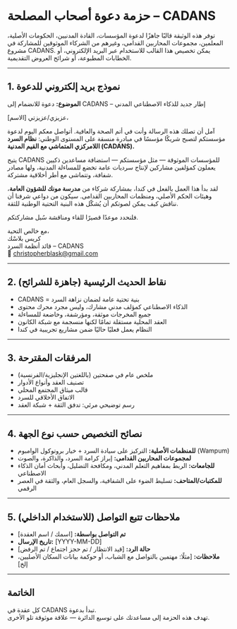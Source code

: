 # حزمة دعوة أصحاب المصلحة – CADANS

توفر هذه الوثيقة قالبًا جاهزًا لدعوة المؤسسات، القادة المدنيين، الحكومات الأصلية، المعلمين، مجموعات المحاربين القدامى، وغيرهم من الشركاء الموثوقين للمشاركة في مشروع CADANS. يمكن تخصيص هذا القالب للاستخدام عبر البريد الإلكتروني، أو الخطابات المطبوعة، أو شرائح العروض التقديمية.

---

## 1. نموذج بريد إلكتروني للدعوة

**الموضوع:** دعوة للانضمام إلى CADANS – إطار جديد للذكاء الاصطناعي المدني

عزيزي/عزيزتي [الاسم]،

آمل أن تصلك هذه الرسالة وأنت في أتم الصحة والعافية. أتواصل معكم اليوم لدعوة مؤسستكم لتصبح شريكًا مؤسسًا في مبادرة منسقة على المستوى الوطني: **نظام السرد اللامركزي المتماشي مع القيم المدنية (CADANS).**

يتيح CADANS للمؤسسات الموثوقة — مثل مؤسستكم — استضافة مساعدين ذكيين يعملون كمؤلفين مشاركين لإنتاج سرديات عامة تخضع للمساءلة المدنية، ولها مصادر شفافة، وتتماشى مع أطر أخلاقية مشتركة.

لقد بدأ هذا العمل بالفعل في كندا، بمشاركة شركاء من **مدرسة مونك للشؤون العامة**، وهيئات الحكم الأصلي، ومنظمات المحاربين القدامى. سيكون من دواعي شرفنا أن نناقش كيف يمكن لصوتكم أن يُشكّل هذه البنية التحتية الوطنية للثقة.

فلنحدد موعدًا قصيرًا للقاء ومناقشة سُبل مشاركتكم.

مع خالص التحية،  
كريس بلاسْك  
قائد أنظمة السرد – CADANS  
📧 christopherblask@gmail.com

---

## 2. نقاط الحديث الرئيسية (جاهزة للشرائح)

- CADANS = بنية تحتية عامة لضمان نزاهة السرد  
- الذكاء الاصطناعي كمؤلف مدني مشارك، وليس مجرد محرك محتوى  
- جميع المخرجات موثقة، ومؤرشفة، وخاضعة للمساءلة  
- العقد المحلية مستقلة تمامًا لكنها منسجمة مع شبكة الكانون  
- النظام يعمل فعليًا حاليًا ضمن مشاريع تجريبية في كندا

---

## 3. المرفقات المقترحة

- ملخص عام في صفحتين (باللغتين الإنجليزية/الفرنسية)  
- تصنيف العقد وأنواع الأدوار  
- قالب ميثاق المجتمع المحلي  
- الاتفاق الأخلاقي للسرد  
- رسم توضيحي مرئي: تدفق الثقة + شبكة العقد  

---

## 4. نصائح التخصيص حسب نوع الجهة

- **للمنظمات الأصلية:** التركيز على سيادة السرد + خيار بروتوكول الوامبوم (Wampum)  
- **لمجموعات المحاربين القدامى:** إبراز كرامة السرد، والذاكرة، والصوت  
- **للجامعات:** الربط بمفاهيم التعلم المدني، ومكافحة التضليل، وأبحاث أمان الذكاء الاصطناعي  
- **للمكتبات/المتاحف:** تسليط الضوء على الشفافية، والسجل العام، والثقة في العصر الرقمي

---

## 5. ملاحظات تتبع التواصل (للاستخدام الداخلي)

- **تم التواصل بواسطة:** [اسمك / اسم العقدة]  
- **تاريخ الإرسال:** [YYYY-MM-DD]  
- **حالة الرد:** [قيد الانتظار / تم حجز اجتماع / تم الرفض]  
- **ملاحظات:** [مثلًا: مهتمين بالتواصل مع الشباب، أو حوكمة بيانات السكان الأصليين، إلخ]

---

## الخاتمة

كل عقدة في CADANS تبدأ بدعوة.  
تهدف هذه الحزمة إلى مساعدتك على توسيع الدائرة — علاقة موثوقة تلو الأخرى.
